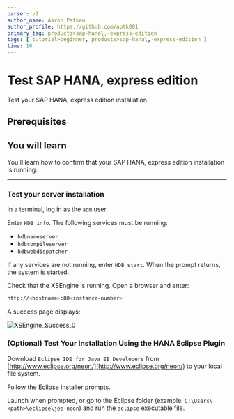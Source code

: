 ```yaml
---
parser: v2
author_name: Aaron Patkau
author_profile: https://github.com/aptk001
primary_tag: products>sap-hana\,-express-edition
tags: [ tutorial>beginner, products>sap-hana\,-express-edition ]
time: 10
---
```


# Test SAP HANA, express edition
<!-- description --> Test your SAP HANA, express edition installation.

<!-- loioa00667372f1a44228ae039268e927ba6 -->

## Prerequisites
## You will learn
You'll learn how to confirm that your SAP HANA, express edition installation is running.

---

### Test your server installation


In a terminal, log in as the <sid>`adm` user.

Enter `HDB info`. The following services must be running:

-   `hdbnameserver`
-   `hdbcompileserver`
-   `hdbwebdispatcher`

If any services are not running, enter `HDB start`. When the prompt returns, the system is started.

Check that the XSEngine is running. Open a browser and enter:

```bash
http://<hostname>:80<instance-number>
```

A success page displays:

![XSEngine_Success_0](XSEngine_Success_0.png)


### (Optional) Test Your Installation Using the HANA Eclipse Plugin


Download `Eclipse IDE for Java EE Developers` from [http://www.eclipse.org/neon/](http://www.eclipse.org/neon/) to your local file system.

Follow the Eclipse installer prompts.

Launch when prompted, or go to the Eclipse folder (example: `C:\Users\<path>\eclipse\jee-neon`) and run the `eclipse` executable file.

